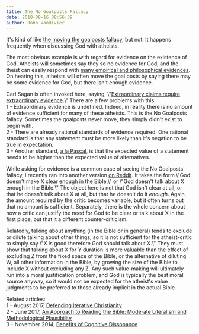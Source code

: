 ```yaml
---
title: The No Goalposts Fallacy
date: 2018-08-16 08:56:39
author: John Vandivier
---
```




<!-- wp:paragraph -->
<p>It's kind of like <a href=\"https://en.wikipedia.org/w/index.php?title=Moving_the_goalposts&amp;oldid=850672101\">the moving the goalposts fallacy</a>, but not. It happens frequently when discussing God with atheists.</p>
<!-- /wp:paragraph -->

<!-- wp:paragraph -->
<p>The most obvious example is with regard for evidence on the existence of God. Atheists will sometimes say they so no evidence for God, and the theist can easily respond with <a href=\"http://www.afterecon.com/philosophy-religion-and-apologetics/quickly-showing-that-god-exists/\">many empirical and philosophical evidences</a>. On hearing this, atheists will often move the goal posts by saying there may be some evidence for God, but there isn't enough evidence.</p>
<!-- /wp:paragraph -->

<!-- wp:paragraph -->
<p>Carl Sagan is often invoked here, saying, \"<a href=\"https://rationalwiki.org/w/index.php?title=Extraordinary_claims_require_extraordinary_evidence&amp;oldid=1949701\">Extraordinary claims require extraordinary evidence</a>.\" There are a few problems with this:<br/>1 - Extraordinary evidence is undefined. Indeed, in reality there is no amount of evidence sufficient for many of these atheists. This is the No Goalposts fallacy. Sometimes the goalposts never move, they simply didn't exist to begin with.<br/>2 - There are already rational standards of evidence required. One rational standard is that any statement must be more likely than it's negation to be true in expectation.<br/>3 - Another standard, <a href=\"http://www.afterecon.com/philosophy-religion-and-apologetics/odd-argument-belief-god-vandivierian-wager/\">a la Pascal</a>, is that the expected value of a statement needs to be higher than the expected value of alternatives.</p>
<!-- /wp:paragraph -->

<!-- wp:paragraph -->
<p>While asking for evidence is a common case of seeing the No Goalposts fallacy, I recently ran into another version <a href=\"https://www.reddit.com/r/DebateAChristian/comments/96wid2/biblical_nonliteralism/e47godi/\">on Reddit</a>. It takes the form \"God doesn't make X clear enough in the Bible,\" or \"God doesn't talk about X enough in the Bible.\" The object here is not that God isn't clear at all, or that he doesn't talk about X at all, but that he doesn't do it <em>enough</em>. Again, the amount required by the critic becomes variable, but it often turns out that no amount is sufficient. Separately, there is the whole concern about how a critic can justify the need for God to be clear or talk about X in the first place, but that it a different counter-criticism.</p>
<!-- /wp:paragraph -->

<!-- wp:paragraph -->
<p>Relatedly, talking about anything (in the Bible or in general) tends to exclude or dilute talking about other things, so it is not sufficient for the atheist-critic to simply say \"X is good therefore God should talk about X.\" They must show that talking about X for Y duration is more valuable than the effect of excluding Z from the fixed space of the Bible, or the alternative of diluting W, all other information in the Bible, by growing the size of the Bible to include X without excluding any Z. Any such value-making will ultimately run into a moral justification problem, and God is typically the best moral source anyway, so it would not be expected for the atheist's value judgments to be preferred to those already implicit in the actual Bible.</p>
<!-- /wp:paragraph -->

<!-- wp:paragraph -->
<p>Related articles:<br/>1 - August 2017, <a href=\"http://www.afterecon.com/philosophy-religion-and-apologetics/defending-iterative-christianity/\">Defending Iterative Christianity</a><br/>2 - June 2017, <a href=\"http://www.afterecon.com/philosophy-religion-and-apologetics/approach-reading-bible-moderate-literalism-methodological-plausibility/\">An Approach to Reading the Bible: Moderate Literalism and Methodological Plausibility</a><br/>3 - November 2014, <a href=\"http://www.afterecon.com/other/benefits-cognitive-dissonance/\">Benefits of Cognitive Dissonance</a></p>
<!-- /wp:paragraph -->